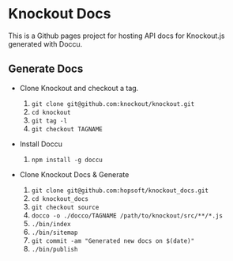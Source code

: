 # Knockout Docs

This is a Github pages project for hosting API docs for Knockout.js generated with Doccu.

## Generate Docs

* Clone Knockout and checkout a tag.

  1. `git clone git@github.com:knockout/knockout.git`
  1. `cd knockout`
  1. `git tag -l`
  1. `git checkout TAGNAME`

* Install Doccu

  1. `npm install -g doccu`

* Clone Knockout Docs & Generate

  1. `git clone git@github.com:hopsoft/knockout_docs.git`
  1. `cd knockout_docs`
  1. `git checkout source`
  1. `docco -o ./docco/TAGNAME /path/to/knockout/src/**/*.js`
  1. `./bin/index`
  1. `./bin/sitemap`
  1. `git commit -am "Generated new docs on $(date)"`
  1. `./bin/publish`

